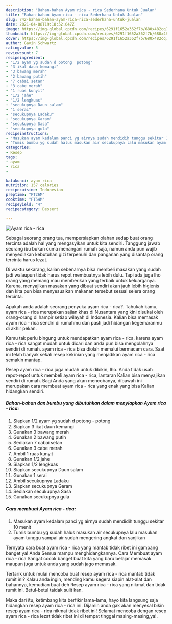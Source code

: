 ```yaml
---
description: "Bahan-bahan Ayam rica - rica Sederhana Untuk Jualan"
title: "Bahan-bahan Ayam rica - rica Sederhana Untuk Jualan"
slug: 742-bahan-bahan-ayam-rica-rica-sederhana-untuk-jualan
date: 2021-04-08T19:18:52.047Z
image: https://img-global.cpcdn.com/recipes/6291f1652a362f7b/680x482cq70/ayam-rica-rica-foto-resep-utama.jpg
thumbnail: https://img-global.cpcdn.com/recipes/6291f1652a362f7b/680x482cq70/ayam-rica-rica-foto-resep-utama.jpg
cover: https://img-global.cpcdn.com/recipes/6291f1652a362f7b/680x482cq70/ayam-rica-rica-foto-resep-utama.jpg
author: Gavin Schwartz
ratingvalue: 5
reviewcount: 7
recipeingredient:
- "1/2 ayam yg sudah d potong  potong"
- "3 ikat daun kemangi"
- "3 bawang merah"
- "2 bawang putih"
- "7 cabai setan"
- "3 cabe merah"
- "1 ruas kunyit"
- "1/2 jahe"
- "1/2 lengkuas"
- "secukupnya Daun salam"
- "1 serai"
- "secukupnya Ladaku"
- "secukupnya Garam"
- "secukupnya Sasa"
- "secukupnya gula"
recipeinstructions:
- "Masukan ayam kedalam panci yg airnya sudah mendidih tunggu sekitar 10 menit"
- "Tumis bumbu yg sudah halus masukan air secukupnya lalu masukan ayam tunggu sampai air sudah mengering angkat dan sanjikan"
categories:
- Resep
tags:
- ayam
- rica
- 

katakunci: ayam rica  
nutrition: 157 calories
recipecuisine: Indonesian
preptime: "PT26M"
cooktime: "PT54M"
recipeyield: "4"
recipecategory: Dessert

---
```



![Ayam rica - rica](https://img-global.cpcdn.com/recipes/6291f1652a362f7b/680x482cq70/ayam-rica-rica-foto-resep-utama.jpg)

Sebagai seorang orang tua, mempersiapkan olahan sedap buat orang tercinta adalah hal yang mengasyikan untuk kita sendiri. Tanggung jawab seorang ibu bukan cuma menangani rumah saja, namun anda pun wajib menyediakan kebutuhan gizi terpenuhi dan panganan yang disantap orang tercinta harus lezat.

Di waktu  sekarang, kalian sebenarnya bisa membeli masakan yang sudah jadi walaupun tidak harus repot membuatnya lebih dulu. Tapi ada juga lho orang yang memang mau memberikan yang terbaik untuk keluarganya. Karena, menyajikan masakan yang dibuat sendiri akan jauh lebih higienis dan kita pun bisa menyesuaikan makanan tersebut sesuai selera orang tercinta. 



Apakah anda adalah seorang penyuka ayam rica - rica?. Tahukah kamu, ayam rica - rica merupakan sajian khas di Nusantara yang kini disukai oleh orang-orang di hampir setiap wilayah di Indonesia. Kalian bisa memasak ayam rica - rica sendiri di rumahmu dan pasti jadi hidangan kegemaranmu di akhir pekan.

Kamu tak perlu bingung untuk mendapatkan ayam rica - rica, karena ayam rica - rica sangat mudah untuk dicari dan anda pun bisa mengolahnya sendiri di rumah. ayam rica - rica bisa diolah memalui bermacam cara. Saat ini telah banyak sekali resep kekinian yang menjadikan ayam rica - rica semakin mantap.

Resep ayam rica - rica juga mudah untuk dibikin, lho. Anda tidak usah repot-repot untuk membeli ayam rica - rica, lantaran Kalian bisa menyajikan sendiri di rumah. Bagi Anda yang akan mencobanya, dibawah ini merupakan cara membuat ayam rica - rica yang enak yang bisa Kalian hidangkan sendiri.

<!--inarticleads1-->

##### Bahan-bahan dan bumbu yang dibutuhkan dalam menyiapkan Ayam rica - rica:

1. Siapkan 1/2 ayam yg sudah d potong - potong
1. Siapkan 3 ikat daun kemangi
1. Gunakan 3 bawang merah
1. Gunakan 2 bawang putih
1. Sediakan 7 cabai setan
1. Gunakan 3 cabe merah
1. Ambil 1 ruas kunyit
1. Gunakan 1/2 jahe
1. Siapkan 1/2 lengkuas
1. Siapkan secukupnya Daun salam
1. Gunakan 1 serai
1. Ambil secukupnya Ladaku
1. Siapkan secukupnya Garam
1. Sediakan secukupnya Sasa
1. Gunakan secukupnya gula




<!--inarticleads2-->

##### Cara membuat Ayam rica - rica:

1. Masukan ayam kedalam panci yg airnya sudah mendidih tunggu sekitar 10 menit
1. Tumis bumbu yg sudah halus masukan air secukupnya lalu masukan ayam tunggu sampai air sudah mengering angkat dan sanjikan




Ternyata cara buat ayam rica - rica yang mantab tidak ribet ini gampang banget ya! Anda Semua mampu menghidangkannya. Cara Membuat ayam rica - rica Sangat cocok banget buat kita yang baru belajar memasak maupun juga untuk anda yang sudah jago memasak.

Tertarik untuk mulai mencoba buat resep ayam rica - rica mantab tidak rumit ini? Kalau anda ingin, mending kamu segera siapin alat-alat dan bahannya, kemudian buat deh Resep ayam rica - rica yang nikmat dan tidak rumit ini. Betul-betul taidak sulit kan. 

Maka dari itu, ketimbang kita berfikir lama-lama, hayo kita langsung saja hidangkan resep ayam rica - rica ini. Dijamin anda gak akan menyesal bikin resep ayam rica - rica nikmat tidak ribet ini! Selamat mencoba dengan resep ayam rica - rica lezat tidak ribet ini di tempat tinggal masing-masing,ya!.

